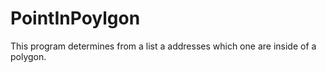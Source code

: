 # PointInPoylgon
This program determines from a list a addresses which one are inside of a polygon.
